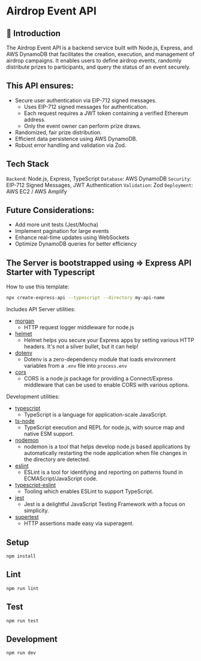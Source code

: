 # Airdrop Event API

## 📌 Introduction
The Airdrop Event API is a backend service built with Node.js, Express, and AWS DynamoDB that facilitates the creation, execution, and management of airdrop campaigns. It enables users to define airdrop events, randomly distribute prizes to participants, and query the status of an event securely.

## This API ensures:
- Secure user authentication via EIP-712 signed messages.
  - Uses EIP-712 signed messages for authentication.
  - Each request requires a JWT token containing a verified Ethereum address.
  - Only the event owner can perform prize draws.
- Randomized, fair prize distribution.
- Efficient data persistence using AWS DynamoDB.
- Robust error handling and validation via Zod.

## Tech Stack
`Backend`: Node.js, Express, TypeScript
`Database`: AWS DynamoDB
`Security`: EIP-712 Signed Messages, JWT Authentication
`Validation`: Zod
`Deployment`: AWS EC2 / AWS Amplify

## Future Considerations:
- Add more unit tests (Jest/Mocha)
- Implement pagination for large events
- Enhance real-time updates using WebSockets
- Optimize DynamoDB queries for better efficiency


## The Server is bootstrapped using => Express API Starter with Typescript

How to use this template:

```sh
npx create-express-api --typescript --directory my-api-name
```

Includes API Server utilities:

* [morgan](https://www.npmjs.com/package/morgan)
  * HTTP request logger middleware for node.js
* [helmet](https://www.npmjs.com/package/helmet)
  * Helmet helps you secure your Express apps by setting various HTTP headers. It's not a silver bullet, but it can help!
* [dotenv](https://www.npmjs.com/package/dotenv)
  * Dotenv is a zero-dependency module that loads environment variables from a `.env` file into `process.env`
* [cors](https://www.npmjs.com/package/cors)
  * CORS is a node.js package for providing a Connect/Express middleware that can be used to enable CORS with various options.

Development utilities:

* [typescript](https://www.npmjs.com/package/typescript)
  * TypeScript is a language for application-scale JavaScript.
* [ts-node](https://www.npmjs.com/package/ts-node)
  * TypeScript execution and REPL for node.js, with source map and native ESM support.
* [nodemon](https://www.npmjs.com/package/nodemon)
  * nodemon is a tool that helps develop node.js based applications by automatically restarting the node application when file changes in the directory are detected.
* [eslint](https://www.npmjs.com/package/eslint)
  * ESLint is a tool for identifying and reporting on patterns found in ECMAScript/JavaScript code.
* [typescript-eslint](https://typescript-eslint.io/)
  * Tooling which enables ESLint to support TypeScript.
* [jest](https://www.npmjs.com/package/jest)
  * Jest is a delightful JavaScript Testing Framework with a focus on simplicity.
* [supertest](https://www.npmjs.com/package/supertest)
  * HTTP assertions made easy via superagent.

## Setup

```
npm install
```

## Lint

```
npm run lint
```

## Test

```
npm run test
```

## Development

```
npm run dev
```
